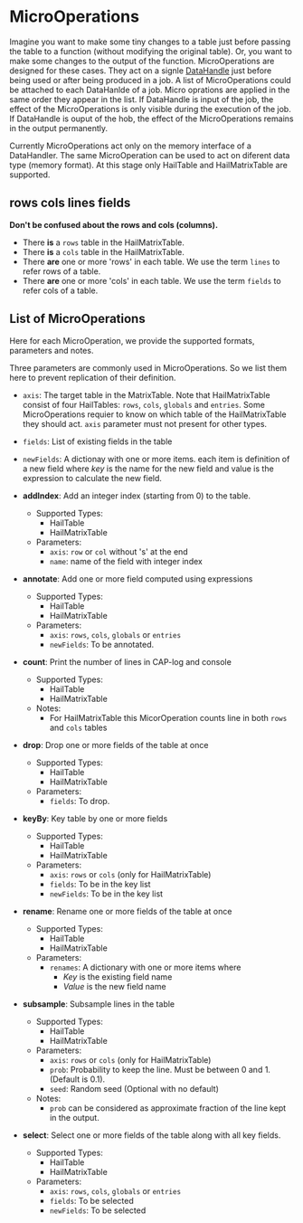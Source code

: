# MicroOperations

Imagine you want to make some tiny changes to a table just before passing the table to a function (without modifying the original table).
Or, you want to make some changes to the output of the function.
MicroOperations are designed for these cases.
They act on a signle [DataHandle](DataHandle.md) just before being used or after being produced in a job.
A list of MicroOperations could be attached to each DataHanlde of a job.
Micro oprations are applied in the same order they appear in the list.
If DataHandle is input of the job, the effect of the MicroOperations is only visible during the execution of the job.
If DataHandle is ouput of the hob, the effect of the MicroOperations remains in the output permanently.

Currently MicroOperations act only on the memory interface of a DataHandler.
The same MicroOperation can be used to act on diferent data type (memory format).
At this stage only HailTable and HailMatrixTable are supported.

## rows cols lines fields
**Don't be confused about the rows and cols (columns).**
- There **is** a `rows` table in the HailMatrixTable.
- There **is** a `cols` table in the HailMatrixTable.
- There **are** one or more 'rows' in each table. We use the term `lines` to refer rows of a table.
- There **are** one or more 'cols' in each table. We use the term `fields` to refer cols of a table.


## List of MicroOperations

Here for each MicroOperation, we provide the supported formats, parameters and notes.

Three parameters are commonly used in MicroOperations. So we list them here to prevent replication of their definition.
- `axis`: The target table in the MatrixTable. Note that HailMatrixTable consist of four HailTables: `rows`, `cols`, `globals` and `entries`. Some MicroOperations requier to know on which table of the HailMatrixTable they should act. `axis` parameter must not present for other types.
- `fields`: List of existing fields in the table
- `newFields`: A dictionay with one or more items. each item is definition of a new field where *key* is the name for the new field and value is the expression to calculate the new field.


- **addIndex**: Add an integer index (starting from 0) to the table.
    - Supported Types:
        - HailTable
        - HailMatrixTable
    - Parameters:
        - `axis`: `row` or `col` without 's' at the end
        - `name`: name of the field with integer index


- **annotate**: Add one or more field computed using expressions
    - Supported Types:
        - HailTable
        - HailMatrixTable
    - Parameters:
        - `axis`: `rows`, `cols`, `globals` or `entries`
        - `newFields`: To be annotated.

- **count**: Print the number of lines in CAP-log and console
    - Supported Types:
        - HailTable
        - HailMatrixTable
    - Notes:
        - For HailMatrixTable this MicorOperation counts line in both `rows` and `cols` tables

- **drop**: Drop one or more fields of the table at once
    - Supported Types:
        - HailTable
        - HailMatrixTable
    - Parameters:
        - `fields`: To drop.

- **keyBy**: Key table by one or more fields
    - Supported Types:
        - HailTable
        - HailMatrixTable
    - Parameters:
        - `axis`: `rows` or `cols` (only for HailMatrixTable)
        - `fields`: To be in the key list
        - `newFields`: To be in the key list

- **rename**: Rename one or more fields of the table at once
    - Supported Types:
        - HailTable
        - HailMatrixTable
    - Parameters:
        - `renames`: A dictionary with one or more items where
            - *Key* is the existing field name
            - *Value* is the new field name

- **subsample**: Subsample lines in the table
    - Supported Types:
        - HailTable
        - HailMatrixTable
    - Parameters:
        - `axis`: `rows` or `cols` (only for HailMatrixTable)
        - `prob`: Probability to keep the line. Must be between 0 and 1. (Default is 0.1).
        - `seed`: Random seed (Optional with no default)
    - Notes:
        - `prob` can be considered as approximate fraction of the line kept in the output.

- **select**: Select one or more fields of the table along with all key fields.
    - Supported Types:
        - HailTable
        - HailMatrixTable
    - Parameters:
        - `axis`: `rows`, `cols`, `globals` or `entries`
        - `fields`: To be selected
        - `newFields`: To be selected


